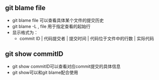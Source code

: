 ## git blame file
  - git blame file 可以查看具体某个文件的提交历史
  - git blame -L <start>,<end> file 用于指定查看的起始行
  - 显示格式为：
    - commit ID | 代码提交者 | 提交时间 | 代码位于文件中的行数 | 实际代码

## git show commitID
  - git show commitID可以查看对应commit提交的具体信息
  - git show可以和git blame配合使用